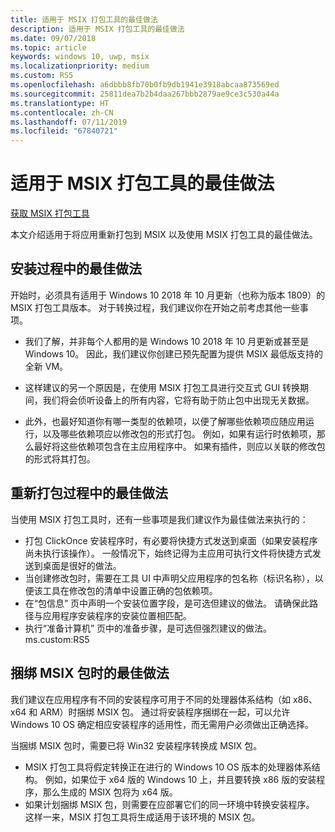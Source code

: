 ```yaml
---
title: 适用于 MSIX 打包工具的最佳做法
description: 适用于 MSIX 打包工具的最佳做法
ms.date: 09/07/2018
ms.topic: article
keywords: windows 10, uwp, msix
ms.localizationpriority: medium
ms.custom: RS5
ms.openlocfilehash: a6dbbb8fb70b0fb9db1941e3918abcaa873569ed
ms.sourcegitcommit: 25811dea7b2b4daa267bbb2879ae9ce3c530a44a
ms.translationtype: HT
ms.contentlocale: zh-CN
ms.lasthandoff: 07/11/2019
ms.locfileid: "67840721"
---
```

# <a name="best-practices-for-the-msix-packaging-tool"></a>适用于 MSIX 打包工具的最佳做法

<div class="nextstepaction"><p><a class="x-hidden-focus" href="https://www.microsoft.com/en-us/p/msix-packaging-tool/9n5lw3jbcxkf" data-linktype="external">获取 MSIX 打包工具</a></p></div>

本文介绍适用于将应用重新打包到 MSIX 以及使用 MSIX 打包工具的最佳做法。

## <a name="best-practices-during-setup"></a>安装过程中的最佳做法
 
开始时，必须具有适用于 Windows 10 2018 年 10 月更新（也称为版本 1809）的 MSIX 打包工具版本。 对于转换过程，我们建议你在开始之前考虑其他一些事项。 

- 我们了解，并非每个人都用的是 Windows 10 2018 年 10 月更新或甚至是 Windows 10。 因此，我们建议你创建已预先配置为提供 MSIX 最低版支持的全新 VM。 

- 这样建议的另一个原因是，在使用 MSIX 打包工具进行交互式 GUI 转换期间，我们将会侦听设备上的所有内容，它将有助于防止包中出现无关数据。 

- 此外，也最好知道你有哪一类型的依赖项，以便了解哪些依赖项应随应用运行，以及哪些依赖项应以修改包的形式打包。 例如，如果有运行时依赖项，那么最好将这些依赖项包含在主应用程序中。 如果有插件，则应以关联的修改包的形式将其打包。 


## <a name="best-practices-during-repackaging"></a>重新打包过程中的最佳做法 
当使用 MSIX 打包工具时，还有一些事项是我们建议作为最佳做法来执行的：
- 打包 ClickOnce 安装程序时，有必要将快捷方式发送到桌面（如果安装程序尚未执行该操作）。 一般情况下，始终记得为主应用可执行文件将快捷方式发送到桌面是很好的做法。
- 当创建修改包时，需要在工具 UI 中声明父应用程序的包名称（标识名称），以便该工具在修改包的清单中设置正确的包依赖项。
- 在“包信息”  页中声明一个安装位置字段，是可选但建议的做法。 请确保此路径与应用程序安装程序的安装位置相匹配。
- 执行“准备计算机”  页中的准备步骤，是可选但强烈建议的做法。
ms.custom:RS5


## <a name="best-practices-while-bundling-msix-packages"></a>捆绑 MSIX 包时的最佳做法

我们建议在应用程序有不同的安装程序可用于不同的处理器体系结构（如 x86、x64 和 ARM）时捆绑 MSIX 包。 通过将安装程序捆绑在一起，可以允许 Windows 10 OS 确定相应安装程序的适用性，而无需用户必须做出正确选择。 

当捆绑 MSIX 包时，需要已将 Win32 安装程序转换成 MSIX 包。 

- MSIX 打包工具将假定转换正在进行的 Windows 10 OS 版本的处理器体系结构。 例如，如果位于 x64 版的 Windows 10 上，并且要转换 x86 版的安装程序，那么生成的 MSIX 包将为 x64 版。 
- 如果计划捆绑 MSIX 包，则需要在应部署它们的同一环境中转换安装程序。 这样一来，MSIX 打包工具将生成适用于该环境的 MSIX 包。 



